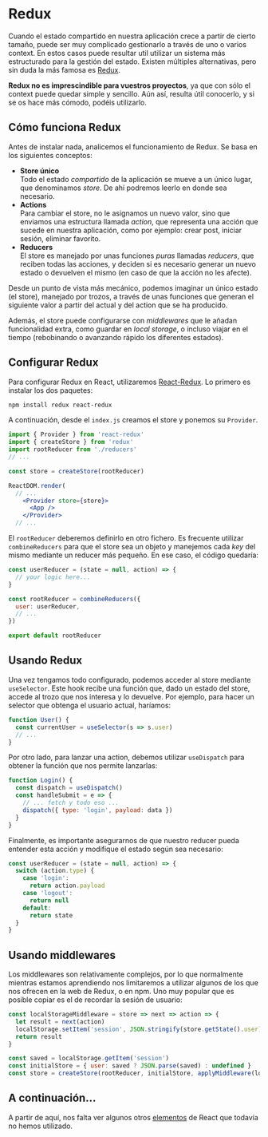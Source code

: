 # Redux

Cuando el estado compartido en nuestra aplicación crece a partir de cierto
tamaño, puede ser muy complicado gestionarlo a través de uno o varios context.
En estos casos puede resultar util utilizar un sistema más estructurado para la
gestión del estado. Existen múltiples alternativas, pero sin duda la más famosa
es [Redux](https://es.redux.js.org/).

**Redux no es imprescindible para vuestros proyectos**, ya que con sólo el
context puede quedar simple y sencillo. Aún así, resulta útil conocerlo, y
si se os hace más cómodo, podéis utilizarlo.

## Cómo funciona Redux

Antes de instalar nada, analicemos el funcionamiento de Redux. Se basa en los
siguientes conceptos:

- **Store único**\
  Todo el estado _compartido_ de la aplicación se mueve a un único lugar, que
  denominamos _store_. De ahí podremos leerlo en donde sea necesario.
- **Actions**\
  Para cambiar el store, no le asignamos un nuevo valor, sino que enviamos una
  estructura llamada _action_, que representa una acción que sucede en nuestra
  aplicación, como por ejemplo: crear post, iniciar sesión, eliminar favorito.
- **Reducers**\
  El store es manejado por unas funciones _puras_ llamadas _reducers_, que
  reciben todas las acciones, y deciden si es necesario generar un nuevo estado
  o devuelven el mismo (en caso de que la acción no les afecte).

Desde un punto de vista más mecánico, podemos imaginar un único estado (el
store), manejado por trozos, a través de unas funciones que generan el
siguiente valor a partir del actual y del action que se ha producido.

Además, el store puede configurarse con _middlewares_ que le añadan
funcionalidad extra, como guardar en _local storage_, o incluso viajar en el
tiempo (rebobinando o avanzando rápido los diferentes estados).

## Configurar Redux

Para configurar Redux en React, utilizaremos
[React-Redux](https://react-redux.js.org/). Lo primero es instalar los dos
paquetes:

```sh
npm install redux react-redux
```

A continuación, desde el `index.js` creamos el store y ponemos su `Provider`.

```jsx
import { Provider } from 'react-redux'
import { createStore } from 'redux'
import rootReducer from './reducers'
// ...

const store = createStore(rootReducer)

ReactDOM.render(
  // ...
    <Provider store={store}>
      <App />
    </Provider>
  // ...

```

El `rootReducer` deberemos definirlo en otro fichero. Es frecuente utilizar
`combineReducers` para que el store sea un objeto y manejemos cada _key_ del
mismo mediante un reducer más pequeño. En ese caso, el código quedaría:

```jsx
const userReducer = (state = null, action) => {
  // your logic here...
}

const rootReducer = combineReducers({
  user: userReducer,
  // ...
})

export default rootReducer
```

## Usando Redux

Una vez tengamos todo configurado, podemos acceder al store mediante
`useSelector`. Este hook recibe una función que, dado un estado del store,
accede al trozo que nos interesa y lo devuelve. Por ejemplo, para hacer un
selector que obtenga el usuario actual, haríamos:

```jsx
function User() {
  const currentUser = useSelector(s => s.user)
  // ...
}
```

Por otro lado, para lanzar una action, debemos utilizar `useDispatch` para
obtener la función que nos permite lanzarlas:

```jsx
function Login() {
  const dispatch = useDispatch()
  const handleSubmit = e => {
    // ... fetch y todo eso ...
    dispatch({ type: 'login', payload: data })
  }
}
```

Finalmente, es importante asegurarnos de que nuestro reducer pueda entender
esta acción y modifique el estado según sea necesario:

```jsx
const userReducer = (state = null, action) => {
  switch (action.type) {
    case 'login':
      return action.payload
    case 'logout':
      return null
    default:
      return state
  }
}
```

## Usando middlewares

Los middlewares son relativamente complejos, por lo que normalmente mientras
estamos aprendiendo nos limitaremos a utilizar algunos de los que nos ofrecen
en la web de Redux, o en npm. Uno muy popular que es posible copiar es el de
recordar la sesión de usuario:

```jsx
const localStorageMiddleware = store => next => action => {
  let result = next(action)
  localStorage.setItem('session', JSON.stringify(store.getState().user))
  return result
}

const saved = localStorage.getItem('session')
const initialStore = { user: saved ? JSON.parse(saved) : undefined }
const store = createStore(rootReducer, initialStore, applyMiddleware(localStorageMiddleware))
```

## A continuación...

A partir de aquí, nos falta ver algunos otros [elementos](./12-misc.md) de
React que todavía no hemos utilizado.
